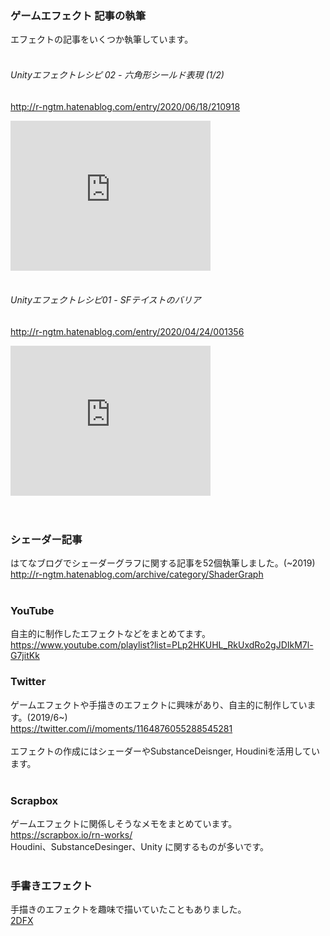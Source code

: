### ゲームエフェクト 記事の執筆
エフェクトの記事をいくつか執筆しています。<br>
<br>
 
###### Unityエフェクトレシピ 02 - 六角形シールド表現 (1/2)
http://r-ngtm.hatenablog.com/entry/2020/06/18/210918<br>
<iframe width="320" height="240"  src="https://www.youtube.com/embed/vTw1rseHxHE" 
frameborder="0" allow="autoplay; encrypted-media" allowfullscreen>]
</iframe><br>
<br>

###### Unityエフェクトレシピ01 - SFテイストのバリア
http://r-ngtm.hatenablog.com/entry/2020/04/24/001356<br>
<iframe width="320" height="240" src="https://www.youtube.com/embed/pZcUFZB5WaM" 
frameborder="0" allow="accelerometer; autoplay; encrypted-media; gyroscope; picture-in-picture" allowfullscreen>
</iframe><br>
<br><br>

### シェーダー記事
はてなブログでシェーダーグラフに関する記事を52個執筆しました。(~2019)<br>
http://r-ngtm.hatenablog.com/archive/category/ShaderGraph<br>
<br>

### YouTube
自主的に制作したエフェクトなどをまとめてます。<br>
https://www.youtube.com/playlist?list=PLp2HKUHL_RkUxdRo2gJDIkM7l-G7jitKk
<br>

### Twitter
ゲームエフェクトや手描きのエフェクトに興味があり、自主的に制作しています。(2019/6~)<br>
https://twitter.com/i/moments/1164876055288545281<br>
<br>
エフェクトの作成にはシェーダーやSubstanceDeisnger, Houdiniを活用しています。<br>
<br>

### Scrapbox
ゲームエフェクトに関係しそうなメモをまとめています。<br>
https://scrapbox.io/rn-works/<br>
Houdini、SubstanceDesinger、Unity に関するものが多いです。<br>
<br>

### 手書きエフェクト
手描きのエフェクトを趣味で描いていたこともありました。<br>
[2DFX](markdown/2dfx.md)
<br>
